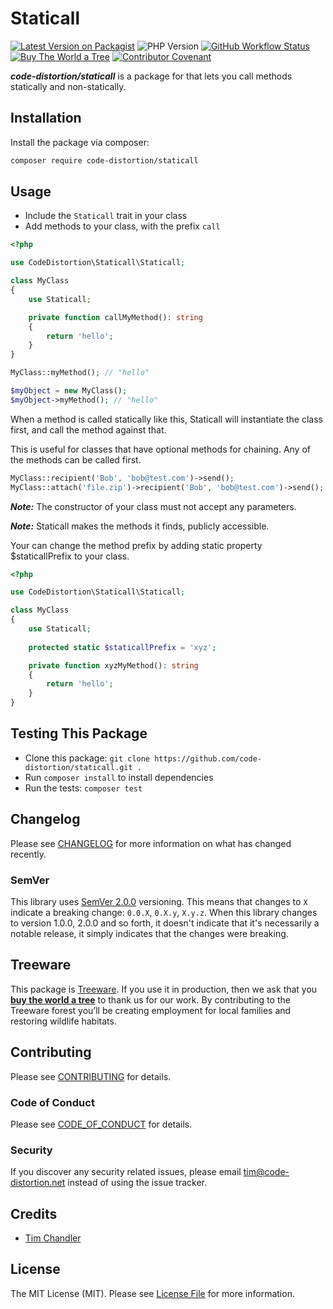 # Staticall

[![Latest Version on Packagist](https://img.shields.io/packagist/v/code-distortion/staticall.svg?style=flat-square)](https://packagist.org/packages/code-distortion/staticall)
![PHP Version](https://img.shields.io/badge/PHP-7.0%20to%208.3-blue?style=flat-square)
[![GitHub Workflow Status](https://img.shields.io/github/actions/workflow/status/code-distortion/staticall/run-tests.yml?branch=master&style=flat-square)](https://github.com/code-distortion/staticall/actions)
[![Buy The World a Tree](https://img.shields.io/badge/treeware-%F0%9F%8C%B3-lightgreen?style=flat-square)](https://plant.treeware.earth/code-distortion/staticall)
[![Contributor Covenant](https://img.shields.io/badge/contributor%20covenant-v2.0%20adopted-ff69b4.svg?style=flat-square)](CODE_OF_CONDUCT.md)

***code-distortion/staticall*** is a package for that lets you call methods statically and non-statically.



## Installation

Install the package via composer:

``` bash
composer require code-distortion/staticall
```



## Usage

- Include the `Staticall` trait in your class
- Add methods to your class, with the prefix `call`

``` php
<?php

use CodeDistortion\Staticall\Staticall;

class MyClass
{
    use Staticall;

    private function callMyMethod(): string
    {
        return 'hello';
    }
}
```

``` php
MyClass::myMethod(); // "hello"

$myObject = new MyClass();
$myObject->myMethod(); // "hello"
```

When a method is called statically like this, Staticall will instantiate the class first, and call the method against that.

This is useful for classes that have optional methods for chaining. Any of the methods can be called first.

``` php
MyClass::recipient('Bob', 'bob@test.com')->send();
MyClass::attach('file.zip')->recipient('Bob', 'bob@test.com')->send();
```

***Note:*** The constructor of your class must not accept any parameters.

***Note:*** Staticall makes the methods it finds, publicly accessible.

Your can change the method prefix by adding static property $staticallPrefix to your class.

``` php
<?php

use CodeDistortion\Staticall\Staticall;

class MyClass
{
    use Staticall;
    
    protected static $staticallPrefix = 'xyz';

    private function xyzMyMethod(): string
    {
        return 'hello';
    }
}
```



## Testing This Package

- Clone this package: `git clone https://github.com/code-distortion/staticall.git .`
- Run `composer install` to install dependencies
- Run the tests: `composer test`



## Changelog

Please see [CHANGELOG](CHANGELOG.md) for more information on what has changed recently.



### SemVer

This library uses [SemVer 2.0.0](https://semver.org/) versioning. This means that changes to `X` indicate a breaking change: `0.0.X`, `0.X.y`, `X.y.z`. When this library changes to version 1.0.0, 2.0.0 and so forth, it doesn't indicate that it's necessarily a notable release, it simply indicates that the changes were breaking.



## Treeware

This package is [Treeware](https://treeware.earth). If you use it in production, then we ask that you [**buy the world a tree**](https://plant.treeware.earth/code-distortion/staticall) to thank us for our work. By contributing to the Treeware forest you’ll be creating employment for local families and restoring wildlife habitats.



## Contributing

Please see [CONTRIBUTING](.github/CONTRIBUTING.md) for details.



### Code of Conduct

Please see [CODE_OF_CONDUCT](.github/CODE_OF_CONDUCT.md) for details.



### Security

If you discover any security related issues, please email tim@code-distortion.net instead of using the issue tracker.



## Credits

- [Tim Chandler](https://github.com/code-distortion)



## License

The MIT License (MIT). Please see [License File](LICENSE.md) for more information.
